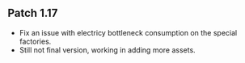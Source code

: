 ## Patch 1.17
* Fix an issue with electricy bottleneck consumption on the special factories. 
* Still not final version, working in adding more assets.
	
